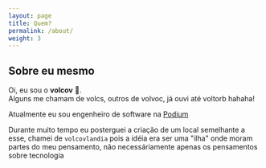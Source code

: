 ```yaml
---
layout: page
title: Quem?
permalink: /about/
weight: 3
---
```


## Sobre eu mesmo

Oi, eu sou o **volcov** :wave:.<br>
Alguns me chamam de volcs, outros de volvoc, já ouvi até voltorb hahaha!<br>

Atualmente eu sou engenheiro de software na [Podium](https://www.podium.com/)

Durante muito tempo eu posterguei a criação de um local semelhante a esse, chamei de `volcovlandia` pois a idéia era ser uma "ilha" onde moram partes do meu pensamento, não necessáriamente apenas os pensamentos sobre tecnologia

<!-- <div class="row">
{% include about/skills.html title="Programming Skills" source=site.data.programming-skills %}
{% include about/skills.html title="Other Skills" source=site.data.other-skills %}
</div>

<div class="row">
{% include about/timeline.html %}
</div> -->
